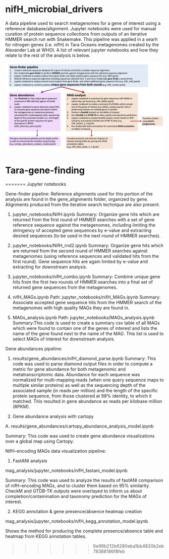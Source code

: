 # nifH_microbial_drivers
A data pipeline used to search metagenomes for a gene of interest using a reference database/alignment. 
Jupyter notebooks were used for manual curation of protein sequence collections from outputs of an iterative HMMER search run with Snakemake. 
This pipeline was applied in a searh for nitrogen genes (i.e. nifH) in Tara Oceans metagenomes created by the Alexander Lab at WHOI. 
A list of relevant jupyter notebooks and how they relate to the rest of the analysis is below. 

![analysis map](https://github.com/lnblum/nifH_microbial_drivers/blob/master/analysis_map_3_15.png)
# Tara-gene-finding
=======
Jupyter notebooks

Gene-finder pipeline: 
Reference alignments used for this portion of the analysis are found in the gene_alignments folder, organized by gene. Alignments produced from the iterative search technique are also present.

1.	jupyter_notebooks/NifH.ipynb
Summary: Organize gene hits which are returned from the first round of HMMER searches with a set of gene reference sequence against the metagenomes, including limiting the stringency of accepted gene sequences by e-value and extracting desired sequences (to be used in the next round of HMMER searches).

2.	jupyter_notebooks/NifH_rnd2.ipynb
Summary: Organize gene hits which are returned from the second round of HMMER searches against metagenomes (using reference sequences and validated hits from the first round). Gene sequence hits are again limited by e-value and extracting for downstream analysis.

3.	jupyter_notebooks/nifH_combo.ipynb
Summary: Combine unique gene hits from the first two rounds of HMMER searches into a final set of returned gene sequences from the metagenomes.

4.	nifH_MAGs.ipynb
Path: jupyter_notebooks/nifH_MAGs.ipynb
Summary: Associate accepted gene sequence hits from the HMMER search of the metagenomes with high quality MAGs they are found in.

5.	MAGs_analysis.ipynb
Path: jupyter_notebooks/MAGs_analysis.ipynb
Summary:This code is used to create a summary csv table of all MAGs which were found to contain one of the genes of interest and lists the name of the gene found next to the name of the MAG. This list is used to select MAGs of interest for downstream analysis.

Gene abundances pipeline:

1.	results/gene_abundances/nifH_diamond_parse.ipynb
Summary: This code was used to parse diamond output files in order to compute a metric for gene abundance for both metagenomic and metatranscriptomic data. Abundance for each sequence was normalized for multi-mapping reads (when one query sequence maps to multiple similar proteins) as well as the sequencing depth of the associated sample (in reads per million) and the length of the specific protein sequence, from those clustered at 98% identity, to which it matched. This resulted in gene abundance as reads per kilobase million (RPKM).
 
2.	Gene abundance analysis with cartopy

A.	results/gene_abundances/cartopy_abundance_analysis_model.ipynb

Summary: This code was used to create gene abundance visualizations over a global map using Cartopy. 

NifH-encoding MAGs data visualization pipeline:

1. FastANI analysis

mag_analysis/jupyter_notebooks/nifH_fastani_model.ipynb 

Summary: This code was used to analyze the results of fastANI comparison of nifH-encoding MAGs, and to cluster them based on 95% similarity.  CheckM and GTDB-TK outputs were overlayed to inform us about completion/contamination and taxonomy prediction for the MAGs of interest. 

2.	KEGG annotation & gene presence/absence heatmap creation

mag_analysis/jupyter_notebooks/nifH_kegg_annotation_model.ipynb

Shows the method for producing the complete presence/absence table and heatmap from KEGG annotation tables. 

>>>>>>> 6e99b212b6280eba1bb4820b2eb78388186f8feb
